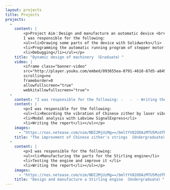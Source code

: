 ```yaml
---
layout: projects
title: Projects
projects: 
  - 
    content: |
        <p>Project Aim：Design and manufacture an automatic device <br> 
        I was responsible for the following:
        <ul><li>Drawing some parts of the device with Solidworks</li>
        <li>Programming the automatic running program of stepper motor in MCU </li>
        <li>Debugging</li></ul></p>
    title: "Dynamic design of machinery （Graduate）"
    video: |
        <iframe class="banner-video"
        src="http://player.youku.com/embed/093655ea-0791-4610-87d5-a84950dabf54"
        scrolling=no
        frameborder=0
        allowfullscreen="true"
        webkitallowfullscreen="true">
  - 
    content: "I was responsible for the following: -   -  - Writing the report \n"
    content: |
        <p>I was responsible for the following:
        <ul><li>Recording the vibration of Chinese zither by laser vibrometer</li>
        <li>Modal analysis with Labview SignalExpress</li>
        <li>Writing the report</li></ul></p>
    images: 
      - "https://nos.netease.com/nim/NDI2MjUzMg==/bmltYV82ODAzMTU5MzdfMTUxNDM2NzE3MjM1OF80NWRmMTExNC0zMGYxLTQ0M2YtOGM0ZC00YTJhYjcyMzFjYWQ="
    title: "The improvment of Chinese zither's strings （Undergraduate）"
  - 
    content: |
        <p>I was responsible for the following:
        <ul><li>Manufacturing the parts for the Stirling engine</li>
        <li>Testing the engine and improve it </li>
        <li>Writing the report</li></ul></p>
    images: 
      - "https://nos.netease.com/nim/NDI2MjUzMg==/bmltYV82ODAzMTU5MzdfMTUxNDM2NzE3MjM1OF80NWRmMTExNC0zMGYxLTQ0M2YtOGM0ZC00YTJhYjcyMzFjYWQ="
    title: "Design and manufacture a Stirling engine （Undergraduate）"
---
```

